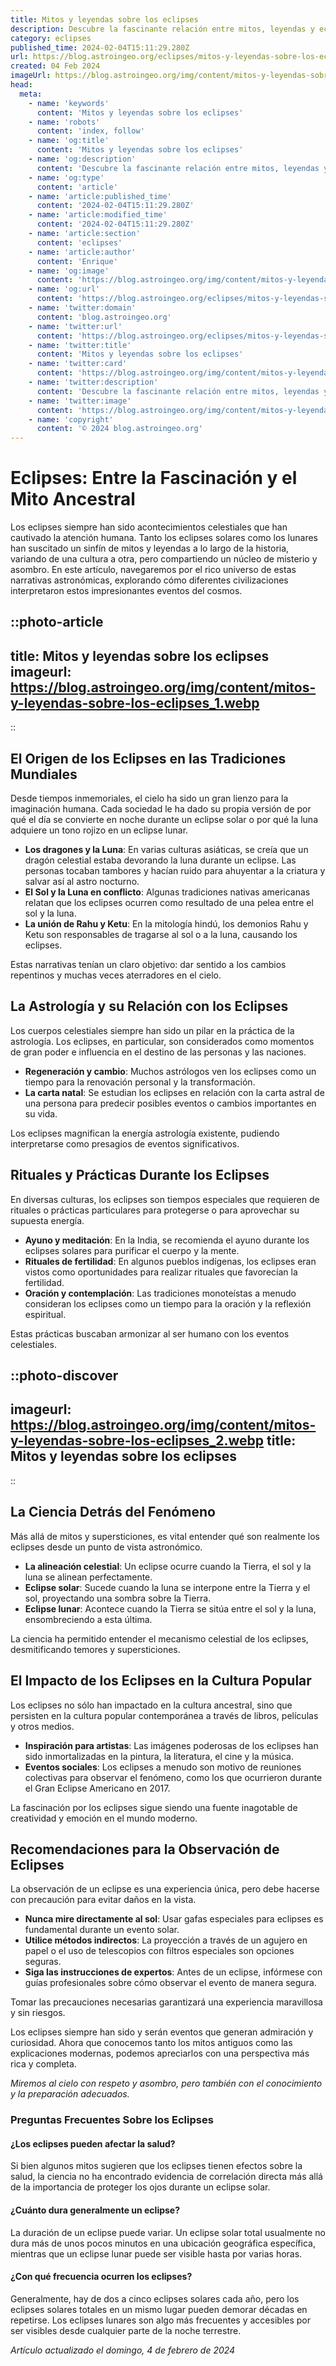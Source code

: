 ```yaml
---
title: Mitos y leyendas sobre los eclipses
description: Descubre la fascinante relación entre mitos, leyendas y eclipses a través de la historia y la ciencia. Explora secretos del pasado y el cosmos!
category: eclipses
published_time: 2024-02-04T15:11:29.280Z
url: https://blog.astroingeo.org/eclipses/mitos-y-leyendas-sobre-los-eclipses
created: 04 Feb 2024
imageUrl: https://blog.astroingeo.org/img/content/mitos-y-leyendas-sobre-los-eclipses_1.webp
head:
  meta:
    - name: 'keywords'
      content: 'Mitos y leyendas sobre los eclipses'
    - name: 'robots'
      content: 'index, follow'
    - name: 'og:title'
      content: 'Mitos y leyendas sobre los eclipses'
    - name: 'og:description'
      content: 'Descubre la fascinante relación entre mitos, leyendas y eclipses a través de la historia y la ciencia. Explora secretos del pasado y el cosmos!'
    - name: 'og:type'
      content: 'article'
    - name: 'article:published_time'
      content: '2024-02-04T15:11:29.280Z'
    - name: 'article:modified_time'
      content: '2024-02-04T15:11:29.280Z'
    - name: 'article:section'
      content: 'eclipses'
    - name: 'article:author'
      content: 'Enrique'
    - name: 'og:image'
      content: 'https://blog.astroingeo.org/img/content/mitos-y-leyendas-sobre-los-eclipses_1.webp'
    - name: 'og:url'
      content: 'https://blog.astroingeo.org/eclipses/mitos-y-leyendas-sobre-los-eclipses'
    - name: 'twitter:domain'
      content: 'blog.astroingeo.org'
    - name: 'twitter:url'
      content: 'https://blog.astroingeo.org/eclipses/mitos-y-leyendas-sobre-los-eclipses'
    - name: 'twitter:title'
      content: 'Mitos y leyendas sobre los eclipses'
    - name: 'twitter:card'
      content: 'https://blog.astroingeo.org/img/content/mitos-y-leyendas-sobre-los-eclipses_1.webp'
    - name: 'twitter:description'
      content: 'Descubre la fascinante relación entre mitos, leyendas y eclipses a través de la historia y la ciencia. Explora secretos del pasado y el cosmos!'
    - name: 'twitter:image'
      content: 'https://blog.astroingeo.org/img/content/mitos-y-leyendas-sobre-los-eclipses_1.webp'
    - name: 'copyright'
      content: '© 2024 blog.astroingeo.org'
---
```

# Eclipses: Entre la Fascinación y el Mito Ancestral

Los eclipses siempre han sido acontecimientos celestiales que han cautivado la atención humana. Tanto los eclipses solares como los lunares han suscitado un sinfín de mitos y leyendas a lo largo de la historia, variando de una cultura a otra, pero compartiendo un núcleo de misterio y asombro. En este artículo, navegaremos por el rico universo de estas narrativas astronómicas, explorando cómo diferentes civilizaciones interpretaron estos impresionantes eventos del cosmos.


::photo-article
---
title: Mitos y leyendas sobre los eclipses
imageurl: https://blog.astroingeo.org/img/content/mitos-y-leyendas-sobre-los-eclipses_1.webp
---
::


## El Origen de los Eclipses en las Tradiciones Mundiales

Desde tiempos inmemoriales, el cielo ha sido un gran lienzo para la imaginación humana. Cada sociedad le ha dado su propia versión de por qué el día se convierte en noche durante un eclipse solar o por qué la luna adquiere un tono rojizo en un eclipse lunar.

- **Los dragones y la Luna**: En varias culturas asiáticas, se creía que un dragón celestial estaba devorando la luna durante un eclipse. Las personas tocaban tambores y hacían ruido para ahuyentar a la criatura y salvar así al astro nocturno.
- **El Sol y la Luna en conflicto**: Algunas tradiciones nativas americanas relatan que los eclipses ocurren como resultado de una pelea entre el sol y la luna.
- **La unión de Rahu y Ketu**: En la mitología hindú, los demonios Rahu y Ketu son responsables de tragarse al sol o a la luna, causando los eclipses.

Estas narrativas tenían un claro objetivo: dar sentido a los cambios repentinos y muchas veces aterradores en el cielo.

## La Astrología y su Relación con los Eclipses

Los cuerpos celestiales siempre han sido un pilar en la práctica de la astrología. Los eclipses, en particular, son considerados como momentos de gran poder e influencia en el destino de las personas y las naciones.

- **Regeneración y cambio**: Muchos astrólogos ven los eclipses como un tiempo para la renovación personal y la transformación.
- **La carta natal**: Se estudian los eclipses en relación con la carta astral de una persona para predecir posibles eventos o cambios importantes en su vida.

Los eclipses magnifican la energía astrología existente, pudiendo interpretarse como presagios de eventos significativos.

## Rituales y Prácticas Durante los Eclipses

En diversas culturas, los eclipses son tiempos especiales que requieren de rituales o prácticas particulares para protegerse o para aprovechar su supuesta energía.

- **Ayuno y meditación**: En la India, se recomienda el ayuno durante los eclipses solares para purificar el cuerpo y la mente.
- **Rituales de fertilidad**: En algunos pueblos indígenas, los eclipses eran vistos como oportunidades para realizar rituales que favorecían la fertilidad.
- **Oración y contemplación**: Las tradiciones monoteístas a menudo consideran los eclipses como un tiempo para la oración y la reflexión espiritual.

Estas prácticas buscaban armonizar al ser humano con los eventos celestiales.


::photo-discover
---
imageurl: https://blog.astroingeo.org/img/content/mitos-y-leyendas-sobre-los-eclipses_2.webp
title: Mitos y leyendas sobre los eclipses
---
::


## La Ciencia Detrás del Fenómeno

Más allá de mitos y supersticiones, es vital entender qué son realmente los eclipses desde un punto de vista astronómico.

- **La alineación celestial**: Un eclipse ocurre cuando la Tierra, el sol y la luna se alinean perfectamente.
- **Eclipse solar**: Sucede cuando la luna se interpone entre la Tierra y el sol, proyectando una sombra sobre la Tierra.
- **Eclipse lunar**: Acontece cuando la Tierra se sitúa entre el sol y la luna, ensombreciendo a esta última.

La ciencia ha permitido entender el mecanismo celestial de los eclipses, desmitificando temores y supersticiones.

## El Impacto de los Eclipses en la Cultura Popular

Los eclipses no sólo han impactado en la cultura ancestral, sino que persisten en la cultura popular contemporánea a través de libros, películas y otros medios.

- **Inspiración para artistas**: Las imágenes poderosas de los eclipses han sido inmortalizadas en la pintura, la literatura, el cine y la música.
- **Eventos sociales**: Los eclipses a menudo son motivo de reuniones colectivas para observar el fenómeno, como los que ocurrieron durante el Gran Eclipse Americano en 2017.

La fascinación por los eclipses sigue siendo una fuente inagotable de creatividad y emoción en el mundo moderno.

## Recomendaciones para la Observación de Eclipses

La observación de un eclipse es una experiencia única, pero debe hacerse con precaución para evitar daños en la vista.

- **Nunca mire directamente al sol**: Usar gafas especiales para eclipses es fundamental durante un evento solar.
- **Utilice métodos indirectos**: La proyección a través de un agujero en papel o el uso de telescopios con filtros especiales son opciones seguras.
- **Siga las instrucciones de expertos**: Antes de un eclipse, infórmese con guías profesionales sobre cómo observar el evento de manera segura.

Tomar las precauciones necesarias garantizará una experiencia maravillosa y sin riesgos.

Los eclipses siempre han sido y serán eventos que generan admiración y curiosidad. Ahora que conocemos tanto los mitos antiguos como las explicaciones modernas, podemos apreciarlos con una perspectiva más rica y completa.

_Miremos al cielo con respeto y asombro, pero también con el conocimiento y la preparación adecuados._

### Preguntas Frecuentes Sobre los Eclipses

#### ¿Los eclipses pueden afectar la salud?
Si bien algunos mitos sugieren que los eclipses tienen efectos sobre la salud, la ciencia no ha encontrado evidencia de correlación directa más allá de la importancia de proteger los ojos durante un eclipse solar.

#### ¿Cuánto dura generalmente un eclipse?
La duración de un eclipse puede variar. Un eclipse solar total usualmente no dura más de unos pocos minutos en una ubicación geográfica específica, mientras que un eclipse lunar puede ser visible hasta por varias horas.

#### ¿Con qué frecuencia ocurren los eclipses?
Generalmente, hay de dos a cinco eclipses solares cada año, pero los eclipses solares totales en un mismo lugar pueden demorar décadas en repetirse. Los eclipses lunares son algo más frecuentes y accesibles por ser visibles desde cualquier parte de la noche terrestre.

_Artículo actualizado el domingo, 4 de febrero de 2024_
